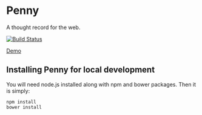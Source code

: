 # Penny

A thought record for the web.

[![Build Status](https://travis-ci.org/johnwalley/Penny.svg?branch=master)](https://travis-ci.org/johnwalley/Penny)

[Demo](https://johnwalley.github.io/Penny/)

## Installing Penny for local development

You will need node.js installed along with npm and bower packages. Then it is simply:

````
npm install
bower install
````
